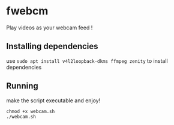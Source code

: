 # fwebcm

Play videos as your webcam feed !

## Installing dependencies

 use ` sudo apt install v4l2loopback-dkms ffmpeg zenity ` to install dependencies
 
 ## Running
 
 make the script executable and enjoy!
 ```
 chmod +x webcam.sh 
 ./webcam.sh
 ```
